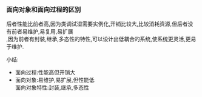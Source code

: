 ### 面向对象和面向过程的区别
后者性能比前者高,因为类调试湿需要实例化,开销比较大,比较消耗资源,但后者没有前者易维护,易复用,易扩展  
,因为前者有封装,继承,多态性的特性,可以设计出低耦合的系统,使系统更灵活,更易于维护.  

小结:
* 面向过程:性能高但开销大
* 面向对象:易维护,易扩展,但性能低  
面向对象特性:封装,继承,多态性  
